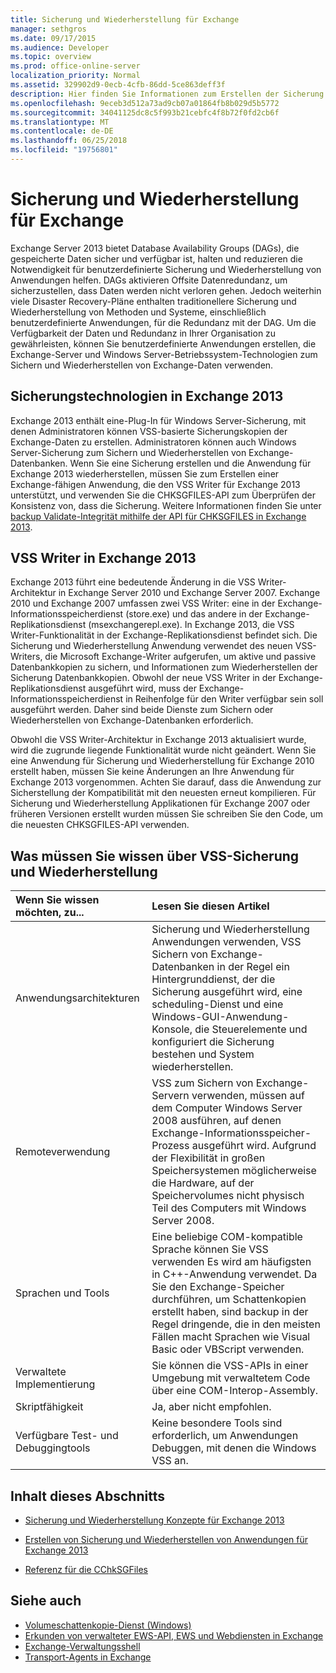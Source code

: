 ```yaml
---
title: Sicherung und Wiederherstellung für Exchange
manager: sethgros
ms.date: 09/17/2015
ms.audience: Developer
ms.topic: overview
ms.prod: office-online-server
localization_priority: Normal
ms.assetid: 329902d9-0ecb-4cfb-86dd-5ce863deff3f
description: Hier finden Sie Informationen zum Erstellen der Sicherung und Wiederherstellen Sie Anwendungen für Exchange 2013.
ms.openlocfilehash: 9eceb3d512a73ad9cb07a01864fb8b029d5b5772
ms.sourcegitcommit: 34041125dc8c5f993b21cebfc4f8b72f0fd2cb6f
ms.translationtype: MT
ms.contentlocale: de-DE
ms.lasthandoff: 06/25/2018
ms.locfileid: "19756801"
---
```

# <a name="backup-and-restore-for-exchange"></a>Sicherung und Wiederherstellung für Exchange
  
Exchange Server 2013 bietet Database Availability Groups (DAGs), die gespeicherte Daten sicher und verfügbar ist, halten und reduzieren die Notwendigkeit für benutzerdefinierte Sicherung und Wiederherstellung von Anwendungen helfen. DAGs aktivieren Offsite Datenredundanz, um sicherzustellen, dass Daten werden nicht verloren gehen. Jedoch weiterhin viele Disaster Recovery-Pläne enthalten traditionellere Sicherung und Wiederherstellung von Methoden und Systeme, einschließlich benutzerdefinierte Anwendungen, für die Redundanz mit der DAG. Um die Verfügbarkeit der Daten und Redundanz in Ihrer Organisation zu gewährleisten, können Sie benutzerdefinierte Anwendungen erstellen, die Exchange-Server und Windows Server-Betriebssystem-Technologien zum Sichern und Wiederherstellen von Exchange-Daten verwenden.

<a name="bk_plugin"> </a>

## <a name="backup-technologies-in-exchange-2013"></a>Sicherungstechnologien in Exchange 2013

Exchange 2013 enthält eine-Plug-In für Windows Server-Sicherung, mit denen Administratoren können VSS-basierte Sicherungskopien der Exchange-Daten zu erstellen. Administratoren können auch Windows Server-Sicherung zum Sichern und Wiederherstellen von Exchange-Datenbanken. Wenn Sie eine Sicherung erstellen und die Anwendung für Exchange 2013 wiederherstellen, müssen Sie zum Erstellen einer Exchange-fähigen Anwendung, die den VSS Writer für Exchange 2013 unterstützt, und verwenden Sie die CHKSGFILES-API zum Überprüfen der Konsistenz von, dass die Sicherung. Weitere Informationen finden Sie unter [backup Validate-Integrität mithilfe der API für CHKSGFILES in Exchange 2013](how-to-validate-backup-integrity-by-using-the-chksgfiles-api-in-exchange.md).

<a name="bk_vsswriter"> </a>

## <a name="vss-writer-in-exchange-2013"></a>VSS Writer in Exchange 2013

Exchange 2013 führt eine bedeutende Änderung in die VSS Writer-Architektur in Exchange Server 2010 und Exchange Server 2007. Exchange 2010 und Exchange 2007 umfassen zwei VSS Writer: eine in der Exchange-Informationsspeicherdienst (store.exe) und das andere in der Exchange-Replikationsdienst (msexchangerepl.exe). In Exchange 2013, die VSS Writer-Funktionalität in der Exchange-Replikationsdienst befindet sich. Die Sicherung und Wiederherstellung Anwendung verwendet des neuen VSS-Writers, die Microsoft Exchange-Writer aufgerufen, um aktive und passive Datenbankkopien zu sichern, und Informationen zum Wiederherstellen der Sicherung Datenbankkopien. Obwohl der neue VSS Writer in der Exchange-Replikationsdienst ausgeführt wird, muss der Exchange-Informationsspeicherdienst in Reihenfolge für den Writer verfügbar sein soll ausgeführt werden. Daher sind beide Dienste zum Sichern oder Wiederherstellen von Exchange-Datenbanken erforderlich.
  
Obwohl die VSS Writer-Architektur in Exchange 2013 aktualisiert wurde, wird die zugrunde liegende Funktionalität wurde nicht geändert. Wenn Sie eine Anwendung für Sicherung und Wiederherstellung für Exchange 2010 erstellt haben, müssen Sie keine Änderungen an Ihre Anwendung für Exchange 2013 vorgenommen. Achten Sie darauf, dass die Anwendung zur Sicherstellung der Kompatibilität mit den neuesten erneut kompilieren. Für Sicherung und Wiederherstellung Applikationen für Exchange 2007 oder früheren Versionen erstellt wurden müssen Sie schreiben Sie den Code, um die neuesten CHKSGFILES-API verwenden.
  
## <a name="what-you-need-to-know-about-vss-backup-and-restore"></a>Was müssen Sie wissen über VSS-Sicherung und Wiederherstellung

|Wenn Sie wissen möchten, zu...|Lesen Sie diesen Artikel|
|:-----|:-----|
|Anwendungsarchitekturen  <br/> |Sicherung und Wiederherstellung Anwendungen verwenden, VSS Sichern von Exchange-Datenbanken in der Regel ein Hintergrunddienst, der die Sicherung ausgeführt wird, eine scheduling-Dienst und eine Windows-GUI-Anwendung-Konsole, die Steuerelemente und konfiguriert die Sicherung bestehen und System wiederherstellen.  <br/> |
|Remoteverwendung  <br/> |VSS zum Sichern von Exchange-Servern verwenden, müssen auf dem Computer Windows Server 2008 ausführen, auf denen Exchange-Informationsspeicher-Prozess ausgeführt wird. Aufgrund der Flexibilität in großen Speichersystemen möglicherweise die Hardware, auf der Speichervolumes nicht physisch Teil des Computers mit Windows Server 2008.  <br/> |
|Sprachen und Tools  <br/> |Eine beliebige COM-kompatible Sprache können Sie VSS verwenden Es wird am häufigsten in C++-Anwendung verwendet. Da Sie den Exchange-Speicher durchführen, um Schattenkopien erstellt haben, sind backup in der Regel dringende, die in den meisten Fällen macht Sprachen wie Visual Basic oder VBScript verwenden.  <br/> |
|Verwaltete Implementierung  <br/> |Sie können die VSS-APIs in einer Umgebung mit verwaltetem Code über eine COM-Interop-Assembly.  <br/> |
|Skriptfähigkeit  <br/> |Ja, aber nicht empfohlen.  <br/> |
|Verfügbare Test- und Debuggingtools  <br/> |Keine besondere Tools sind erforderlich, um Anwendungen Debuggen, mit denen die Windows VSS an.  <br/> |
   
## <a name="in-this-section"></a>Inhalt dieses Abschnitts

- [Sicherung und Wiederherstellung Konzepte für Exchange 2013](backup-and-restore-concepts-for-exchange-2013.md)
    
- [Erstellen von Sicherung und Wiederherstellen von Anwendungen für Exchange 2013](build-backup-and-restore-applications-for-exchange-2013.md)
    
- [Referenz für die CChkSGFiles](cchksgfiles-class-reference.md)
    
## <a name="see-also"></a>Siehe auch

- [Volumeschattenkopie-Dienst (Windows)](http://msdn.microsoft.com/en-us/library/windows/desktop/bb968832%28v=vs.85%29.aspx)   
- [Erkunden von verwalteter EWS-API, EWS und Webdiensten in Exchange](../exchange-web-services/explore-the-ews-managed-api-ews-and-web-services-in-exchange.md)  
- [Exchange-Verwaltungsshell](../management/exchange-management-shell.md)   
- [Transport-Agents in Exchange](../transport-agents/transport-agents-in-exchange-2013.md) 
    


